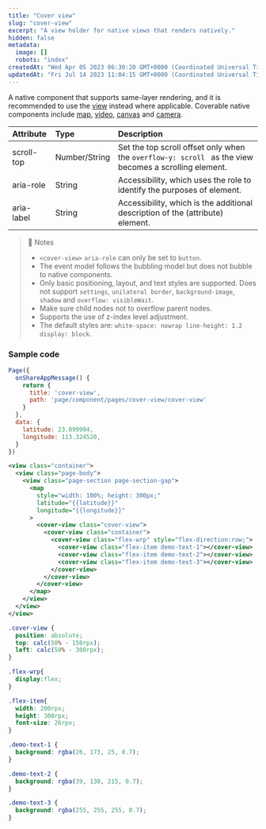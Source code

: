 ```yaml
---
title: "Cover view"
slug: "cover-view"
excerpt: "A view holder for native views that renders natively."
hidden: false
metadata: 
  image: []
  robots: "index"
createdAt: "Wed Apr 05 2023 06:30:20 GMT+0000 (Coordinated Universal Time)"
updatedAt: "Fri Jul 14 2023 11:04:15 GMT+0000 (Coordinated Universal Time)"
---
```

A native component that supports same-layer rendering, and it is recommended to use the [view](doc:view) instead where applicable. Coverable native components include [map](doc:map), [video](doc:video), [canvas](doc:canvas) and [camera](doc:camera).

| Attribute  | Type          | Description                                                                                            |
| :--------- | :------------ | :----------------------------------------------------------------------------------------------------- |
| scroll-top | Number/String | Set the top scroll offset only when the `overflow-y: scroll ` as the view becomes a scrolling element. |
| aria-role  | String        | Accessibility, which uses the role to identify the purposes of element.                                |
| aria-label | String        | Accessibility, which is the additional description of the (attribute) element.                         |

> 📘 Notes
> 
> - `<cover-view>` `aria-role` can only be set to `button`.
> - The event model follows the bubbling model but does not bubble to native components.
> - Only basic positioning, layout, and text styles are supported. Does not support `settings`, `unilateral border`, `background-image`, `shadow` and `overflow: visibleWait`.
> - Make sure child nodes not to overflow parent nodes.
> - Supports the use of z-index level adjustment.
> - The default styles are: `white-space: nowrap line-height: 1.2  display: block`.

### Sample code

```javascript
Page({
  onShareAppMessage() {
    return {
      title: 'cover-view',
      path: 'page/component/pages/cover-view/cover-view'
    }
  },
  data: {
    latitude: 23.099994,
    longitude: 113.324520,
  }
})
```
```xml WXML
<view class="container">
  <view class="page-body">
    <view class="page-section page-section-gap">
      <map
        style="width: 100%; height: 300px;"
        latitude="{{latitude}}"
        longitude="{{longitude}}"
      >
        <cover-view class="cover-view">
          <cover-view class="container">
            <cover-view class="flex-wrp" style="flex-direction:row;">
              <cover-view class="flex-item demo-text-1"></cover-view>
              <cover-view class="flex-item demo-text-2"></cover-view>
              <cover-view class="flex-item demo-text-3"></cover-view>
            </cover-view>
          </cover-view>
        </cover-view>
      </map>
    </view>
  </view>
</view>
```
```css WXSS
.cover-view {
  position: absolute;
  top: calc(50% - 150rpx);
  left: calc(50% - 300rpx);
}

.flex-wrp{
  display:flex;
}

.flex-item{
  width: 200rpx;
  height: 300rpx;
  font-size: 26rpx;
}

.demo-text-1 {
  background: rgba(26, 173, 25, 0.7);
}

.demo-text-2 {
  background: rgba(39, 130, 215, 0.7);
}

.demo-text-3 {
  background: rgba(255, 255, 255, 0.7);
}
```
